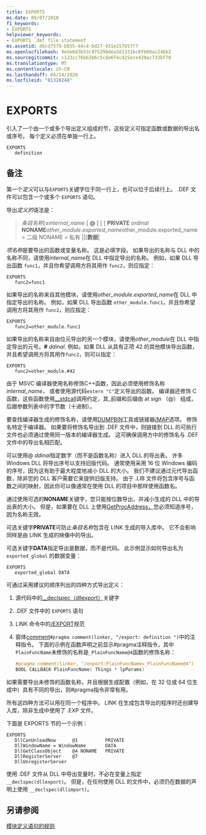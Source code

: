 ```yaml
---
title: EXPORTS
ms.date: 09/07/2018
f1_keywords:
- EXPORTS
helpviewer_keywords:
- EXPORTS .def file statement
ms.assetid: dbcd7579-b855-44c4-bd27-931e157657f7
ms.openlocfilehash: 9ede0d3b53c975298dea3d1331bc0fb00ac246b2
ms.sourcegitcommit: c123cc76bb2b6c5cde6f4c425ece420ac733bf70
ms.translationtype: MT
ms.contentlocale: zh-CN
ms.lasthandoff: 04/14/2020
ms.locfileid: "81328248"
---
```

# <a name="exports"></a>EXPORTS

引入了一个由一个或多个导出定义组成的节，这些定义可指定函数或数据的导出名或序号。 每个定义必须在单独一行上。

```DEF
EXPORTS
   definition
```

## <a name="remarks"></a>备注

第一个*定义*可以与`EXPORTS`关键字位于同一行上，也可以位于后续行上。 .DEF 文件可以包含一个或多个 `EXPORTS` 语句。

导出*定义的*语法是：

> *条目名称*\[__=__*internal_name* \[ **\@** \[ \[ \[ **PRIVATE** _ordinal_ **NONAME***other_module.exported_name*other_module.exported_name = 二级 NONAME = 私有 ||\[**数据**|

*项名称*是要导出的函数或变量名称。 这是必填字段。 如果导出的名称与 DLL 中的名称不同，请使用*internal_name*在 DLL 中指定导出的名称。 例如，如果 DLL 导出函数 `func1`，并且你希望调用方将其用作 `func2`，则应指定：

```DEF
EXPORTS
   func2=func1
```

如果导出的名称来自其他模块，请使用*other_module.exported_name*在 DLL 中指定导出的名称。 例如，如果 DLL 导出函数 `other_module.func1`，并且你希望调用方将其用作 `func2`，则应指定：

```DEF
EXPORTS
   func2=other_module.func1
```

如果导出的名称来自由位元导出的另一个模块，请使用*other_module*在 DLL 中指定导出的元号。__#__ *ddinal*. 例如，如果 DLL 从具有正项 42 的其他模块导出函数，并且希望调用方将其用作`func2`，则可以指定：

```DEF
EXPORTS
   func2=other_module.#42
```

由于 MSVC 编译器使用名称修饰C++函数，因此必须使用修饰名称*internal_name，* 或者使用源代码`extern "C"`定义导出的函数。 编译器还修饰 C 函数，这些函数使用[__stdcall](../../cpp/stdcall.md)调用约定，其\_前缀和后缀由 at sign （\@） 组成，后跟参数列表中的字节数（十进制）。

要查找编译器生成的修饰名称，请使用[DUMPBIN](dumpbin-reference.md)工具或链接器[/MAP](map-generate-mapfile.md)选项。 修饰名特定于编译器。 如果要将修饰名导出到 .DEF 文件中，则链接到 DLL 的可执行文件也必须通过使用同一版本的编译器生成。 这可确保调用方中的修饰名与 .DEF 文件中的导出名相匹配。

可以使用\@ *ddinal*指定数字（而不是函数名称）进入 DLL 的导出表。 许多 Windows DLL 将导出序号以支持旧版代码。 通常使用采用 16 位 Windows 编码的序号，因为这有助于最大程度地减小 DLL 的大小。 我们不建议通过元代导出函数，除非您的 DLL 客户需要它来提供旧版支持。 由于 .LIB 文件将包含序号与函数之间的映射，因此你可以像通常在使用 DLL 的项目中那样使用函数名。

通过使用可选的**NONAME**关键字，您只能按位数导出，并减小生成的 DLL 中的导出表的大小。 但是，如果要在 DLL 上使用[GetProcAddress，](/windows/win32/api/libloaderapi/nf-libloaderapi-getprocaddress)您必须知道序号，因为名称无效。

可选关键字**PRIVATE**可防止*条目名称*包含在 LINK 生成的导入库中。 它不会影响同样是由 LINK 生成的映像中的导出。

可选关键字**DATA**指定导出是数据，而不是代码。 此示例显示如何导出名为 `exported_global` 的数据变量：

```DEF
EXPORTS
   exported_global DATA
```

可通过采用建议的顺序列出的四种方式导出定义：

1. 源代码中的[__declspec（dllexport）](../../cpp/dllexport-dllimport.md)关键字

1. .DEF 文件中的 `EXPORTS` 语句

1. LINK 命令中的[/EXPORT](export-exports-a-function.md)规范

1. 窗体[comment](../../preprocessor/comment-c-cpp.md)`#pragma comment(linker, "/export: definition ")`中的注释指令。 下面的示例在函数声明之前显示#pragma注释指令，其中`PlainFuncName`未修饰的名称是`_PlainFuncName@4`函数的修饰名称：

    ```cpp
    #pragma comment(linker, "/export:PlainFuncName=_PlainFuncName@4")
    BOOL CALLBACK PlainFuncName( Things * lpParams)
    ```

如果需要导出未修饰的函数名称，并且根据生成配置（例如，在 32 位或 64 位生成中）具有不同的导出，则#pragma指令非常有用。

所有这四种方法可以用在同一个程序中。 LINK 在生成包含导出的程序时还创建导入库，除非生成中使用了 .EXP 文件。

下面是 EXPORTS 节的一个示例：

```DEF
EXPORTS
   DllCanUnloadNow      @1          PRIVATE
   DllWindowName = WindowName       DATA
   DllGetClassObject    @4 NONAME   PRIVATE
   DllRegisterServer    @7
   DllUnregisterServer
```

使用 .DEF 文件从 DLL 中导出变量时，不必在变量上指定 `__declspec(dllexport)`。 但是，在任何使用 DLL 的文件中，必须仍在数据的声明上使用 `__declspec(dllimport)`。

## <a name="see-also"></a>另请参阅

[模块定义语句的规则](rules-for-module-definition-statements.md)
